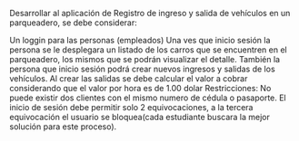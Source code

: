 Desarrollar al aplicación de Registro de ingreso y salida de vehículos en un parqueadero, se debe considerar:

Un loggin para las personas (empleados)
Una ves que inicio sesión la persona se le desplegara un listado de los carros que se encuentren en el parqueadero, los mismos que se podrán visualizar el detalle.
También la persona que inicio sesión podrá crear nuevos ingresos y salidas de los vehículos.
Al crear las salidas se debe calcular el valor a cobrar considerando que el valor por hora es de 1.00 dolar
Restricciones:
No puede existir dos clientes con el mismo numero de cédula o pasaporte.
El inicio de sesión debe permitir solo 2 equivocaciones, a la tercera equivocación el usuario se bloquea(cada estudiante buscara la mejor solución para este proceso).
